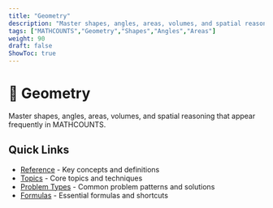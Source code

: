 ```yaml
---
title: "Geometry"
description: "Master shapes, angles, areas, volumes, and spatial reasoning for MATHCOUNTS success."
tags: ["MATHCOUNTS","Geometry","Shapes","Angles","Areas"]
weight: 90
draft: false
ShowToc: true
---
```


# 📐 Geometry

Master shapes, angles, areas, volumes, and spatial reasoning that appear frequently in MATHCOUNTS.

## Quick Links
- [Reference](reference) - Key concepts and definitions
- [Topics](topics) - Core topics and techniques
- [Problem Types](problem-types) - Common problem patterns and solutions
- [Formulas](formulas) - Essential formulas and shortcuts
